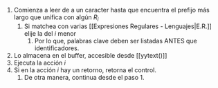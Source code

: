 1. Comienza a leer de a un caracter hasta que encuentra el prefijo más largo que unifica con algún $R_i$ 
	1. Si matchea con varias [[Expresiones Regulares - Lenguajes|E.R.]] elije la del $i$ menor
		1. Por lo que, palabras clave deben ser listadas ANTES que identificadores.
2. Lo almacena en el buffer, accesible desde [[yytext()]]
3. Ejecuta la acción $i$
4. Si en la acción $i$ hay un retorno, retorna el control.
	1. De otra manera, continua desde el paso 1.